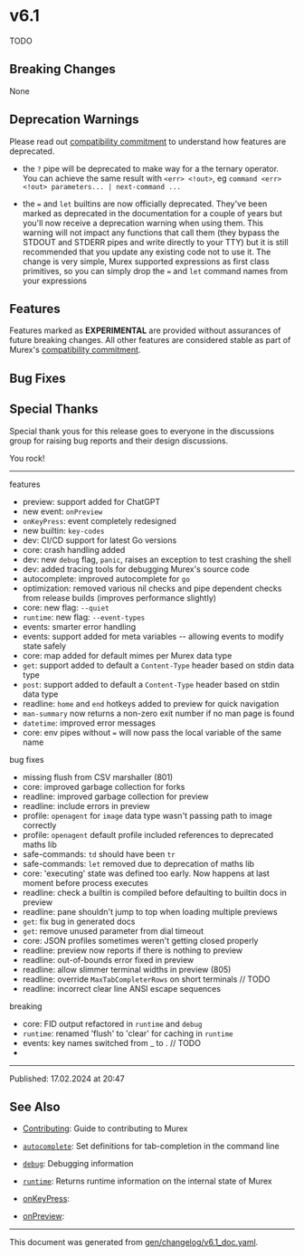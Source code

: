 # v6.1

TODO

## Breaking Changes

None

## Deprecation Warnings

Please read out [compatibility commitment](https://murex.rocks/compatibility.html) to understand how features are deprecated.

* the `?` pipe will be deprecated to make way for a the ternary operator. You can achieve the same result with `<err> <!out>`, eg `command <err> <!out> parameters... | next-command ...`
  
* the `=` and `let` builtins are now officially deprecated. They've been marked as deprecated in the documentation for a couple of years but you'll now receive a deprecation warning when using them. This warning will not impact any functions that call them (they bypass the STDOUT and STDERR pipes and write directly to your TTY) but it is still recommended that you update any existing code not to use it. The change is very simple, Murex supported expressions as first class primitives, so you can simply drop the `=` and `let` command names from your expressions

## Features

Features marked as **EXPERIMENTAL** are provided without assurances of future breaking changes. All other features are considered stable as part of Murex's [compatibility commitment](https://murex.rocks/compatibility.html).



## Bug Fixes

  
## Special Thanks

Special thank yous for this release goes to everyone in the discussions group for raising bug reports and their design discussions.

You rock!



----

features
* preview: support added for ChatGPT
* new event: `onPreview`
* `onKeyPress`: event completely redesigned
* new builtin: `key-codes`
* dev: CI/CD support for latest Go versions
* core: crash handling added
* dev: new `debug` flag, `panic`, raises an exception to test crashing the shell
* dev: added tracing tools for debugging Murex's source code
* autocomplete: improved autocomplete for `go`
* optimization: removed various nil checks and pipe dependent checks from release builds (improves performance slightly)
* core: new flag: `--quiet`
* `runtime`: new flag: `--event-types`
* events: smarter error handling
* events: support added for meta variables -- allowing events to modify state safely
* core: map added for default mimes per Murex data type
* `get`: support added to default a `Content-Type` header based on stdin data type
* `post`: support added to default a `Content-Type` header based on stdin data type
* readline: `home` and `end` hotkeys added to preview for quick navigation
* `man-summary` now returns a non-zero exit number if no man page is found
* `datetime`: improved error messages
* core: env pipes without `=` will now pass the local variable of the same name



bug fixes
* missing flush from CSV marshaller (801)
* core: improved garbage collection for forks
* readline: improved garbage collection for preview
* readline: include errors in preview
* profile: `openagent` for `image` data type wasn't passing path to image correctly
* profile: `openagent` default profile included references to deprecated maths lib
* safe-commands: `td` should have been `tr`
* safe-commands: `let` removed due to deprecation of maths lib
* core: 'executing' state was defined too early. Now happens at last moment before process executes
* readline: check a builtin is compiled before defaulting to builtin docs in preview
* readline: pane shouldn't jump to top when loading multiple previews
* `get`: fix bug in generated docs
* `get`: remove unused parameter from dial timeout
* core: JSON profiles sometimes weren't getting closed properly
* readline: preview now reports if there is nothing to preview
* readline: out-of-bounds error fixed in preview
* readline: allow slimmer terminal widths in preview (805)
* readline: override `MaxTabCompleterRows` on short terminals // TODO
* readline: incorrect clear line ANSI escape sequences


breaking

* core: FID output refactored in `runtime` and `debug`
* `runtime`: renamed 'flush' to 'clear' for caching in `runtime`
* events: key names switched from _ to . // TODO
*

<hr>

Published: 17.02.2024 at 20:47

## See Also

* [Contributing](../Murex/CONTRIBUTING.md):
  Guide to contributing to Murex
* [`autocomplete`](../commands/autocomplete.md):
  Set definitions for tab-completion in the command line
* [`debug`](../commands/debug.md):
  Debugging information
* [`runtime`](../commands/runtime.md):
  Returns runtime information on the internal state of Murex
* [onKeyPress](../changelog/onKeyPress.md):
  
* [onPreview](../changelog/onPreview.md):
  

<hr/>

This document was generated from [gen/changelog/v6.1_doc.yaml](https://github.com/lmorg/murex/blob/master/gen/changelog/v6.1_doc.yaml).